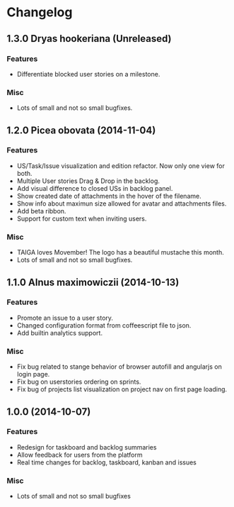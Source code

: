 # Changelog #

## 1.3.0 Dryas hookeriana (Unreleased)

### Features
- Differentiate blocked user stories on a milestone.

### Misc               
- Lots of small and not so small bugfixes.


## 1.2.0 Picea obovata (2014-11-04)

### Features
- US/Task/Issue visualization and edition refactor. Now only one view for both.
- Multiple User stories Drag & Drop in the backlog.
- Add visual difference to closed USs in backlog panel.
- Show created date of attachments in the hover of the filename.
- Show info about maximun size allowed for avatar and attachments files.
- Add beta ribbon.
- Support for custom text when inviting users.

### Misc
- TAIGA loves Movember! The logo has a beautiful mustache this month.
- Lots of small and not so small bugfixes.


## 1.1.0 Alnus maximowiczii (2014-10-13)

### Features ###
- Promote an issue to a user story.
- Changed configuration format from coffeescript file to json.
- Add builtin analytics support.

### Misc ###
- Fix bug related to stange behavior of browser autofill and angularjs on login page.
- Fix bug on userstories ordering on sprints.
- Fix bug of projects list visualization on project nav on first page loading.


## 1.0.0 (2014-10-07)

### Features ###
- Redesign for taskboard and backlog summaries
- Allow feedback for users from the platform
- Real time changes for backlog, taskboard, kanban and issues

### Misc ###
- Lots of small and not so small bugfixes
